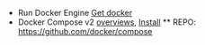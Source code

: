 * Run Docker Engine [Get docker](https://docs.docker.com/get-docker/)
* Docker Compose v2 [overviews](https://docs.docker.com/compose/), [Install](https://docs.docker.com/compose/install/)
** REPO: <https://github.com/docker/compose>
